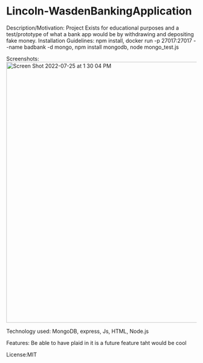 # Lincoln-WasdenBankingApplication

Description/Motivation: Project Exists for educational purposes and a test/prototype of what a bank app would be by withdrawing and depositing fake money.
Installation Guidelines: npm install, docker run -p 27017:27017 --name badbank -d mongo, npm install mongodb,  node mongo_test.js



Screenshots: 
<img width="692" alt="Screen Shot 2022-07-25 at 1 30 04 PM" src="https://user-images.githubusercontent.com/94564987/180859334-c6dc63fd-c4f9-4e2b-9237-3d7c3443801c.png">




Technology used:  MongoDB, express, Js, HTML, Node.js

Features: Be able to have plaid in it is a future feature taht would be cool


License:MIT
